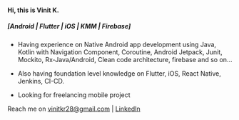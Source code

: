 
#### Hi, this is **Vinit K.** 
##### [Android | Flutter | iOS | KMM | Firebase]

- Having experience on Native Android app development using Java, Kotlin with Navigation Component, Coroutine, Android Jetpack, Junit, Mockito, Rx-Java/Android, Clean code architecture, firebase and so on...
- Also having foundation level knowledge on Flutter, iOS, React Native, Jenkins, CI-CD.

- Looking for freelancing mobile project

Reach me on vinitkr28@gmail.com | [LinkedIn](https://www.linkedin.com/in/vinitkr/)

